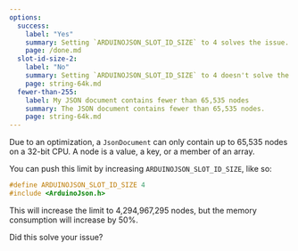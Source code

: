 ```yaml
---
options:
  success:
    label: "Yes"
    summary: Setting `ARDUINOJSON_SLOT_ID_SIZE` to 4 solves the issue.
    page: /done.md
  slot-id-size-2:
    label: "No"
    summary: Setting `ARDUINOJSON_SLOT_ID_SIZE` to 4 doesn't solve the issue.
    page: string-64k.md
  fewer-than-255:
    label: My JSON document contains fewer than 65,535 nodes
    summary: The JSON document contains fewer than 65,535 nodes.
    page: string-64k.md
---
```


Due to an optimization, a `JsonDocument` can only contain up to 65,535 nodes on a 32-bit CPU.
A node is a value, a key, or a member of an array.

You can push this limit by increasing `ARDUINOJSON_SLOT_ID_SIZE`, like so:

```cpp
#define ARDUINOJSON_SLOT_ID_SIZE 4
#include <ArduinoJson.h>
```

This will increase the limit to 4,294,967,295 nodes, but the memory consumption will increase by 50%.

Did this solve your issue?
